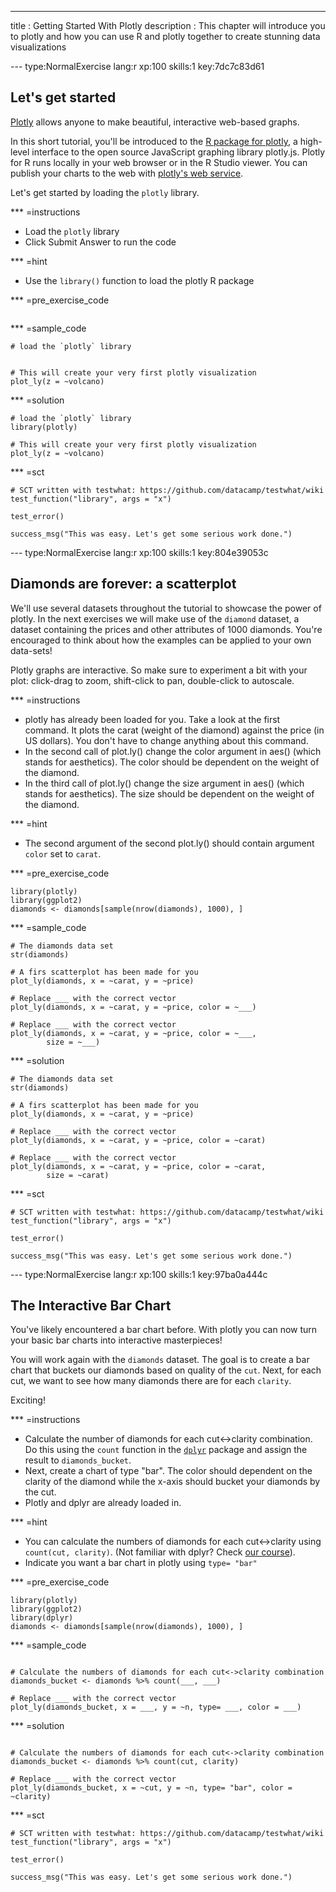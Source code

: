 ---
title       : Getting Started With Plotly
description : This chapter will introduce you to plotly and how you can use R and plotly together to create stunning data visualizations

--- type:NormalExercise lang:r xp:100 skills:1 key:7dc7c83d61
## Let's get started

[Plotly](https://plot.ly/) allows anyone to make beautiful, interactive web-based graphs. 

In this short tutorial, you'll be introduced to the [R package for plotly](https://www.rdocumentation.org/packages/plotly/versions/4.5.2?), a high-level interface to the open source JavaScript graphing library plotly.js. Plotly for R runs locally in your web browser or in the R Studio viewer. You can publish your charts to the web with [plotly's web service](https://plot.ly/r/getting-started).

Let's get started by loading the `plotly` library. 

*** =instructions
- Load the `plotly` library
- Click Submit Answer to run the code

*** =hint
- Use the `library()` function to load the plotly R package

*** =pre_exercise_code
```{r}

```

*** =sample_code
```{r}
# load the `plotly` library


# This will create your very first plotly visualization
plot_ly(z = ~volcano)

```

*** =solution
```{r}
# load the `plotly` library
library(plotly)

# This will create your very first plotly visualization
plot_ly(z = ~volcano)

```

*** =sct
```{r}
# SCT written with testwhat: https://github.com/datacamp/testwhat/wiki
test_function("library", args = "x")

test_error()

success_msg("This was easy. Let's get some serious work done.")
```

--- type:NormalExercise lang:r xp:100 skills:1 key:804e39053c
## Diamonds are forever: a scatterplot

We'll use several datasets throughout the tutorial to showcase the power of plotly. In the next exercises we will make use of the `diamond` dataset, a dataset containing the prices and other attributes of 1000 diamonds. You're encouraged to think about how the examples can be applied to your own data-sets!

Plotly graphs are interactive. So make sure to experiment a bit with your plot: click-drag to zoom, shift-click to pan, double-click to autoscale.

*** =instructions
- plotly has already been loaded for you. Take a look at the first command. It plots the carat (weight of the diamond) against the price (in US dollars). You don't have to change anything about this command.
- In the second call of plot.ly() change the color argument in aes() (which stands for aesthetics). The color should be dependent on the weight of the diamond.
- In the third call of plot.ly() change the size argument in aes() (which stands for aesthetics). The size should be dependent on the weight of the diamond.

*** =hint
- The second argument of the second plot.ly() should contain argument `color` set to `carat`. 

*** =pre_exercise_code
```{r}
library(plotly)
library(ggplot2)
diamonds <- diamonds[sample(nrow(diamonds), 1000), ]
```

*** =sample_code
```{r}
# The diamonds data set
str(diamonds)

# A firs scatterplot has been made for you
plot_ly(diamonds, x = ~carat, y = ~price)

# Replace ___ with the correct vector
plot_ly(diamonds, x = ~carat, y = ~price, color = ~___)
        
# Replace ___ with the correct vector
plot_ly(diamonds, x = ~carat, y = ~price, color = ~___,
        size = ~___)
```

*** =solution
```{r}
# The diamonds data set
str(diamonds)

# A firs scatterplot has been made for you
plot_ly(diamonds, x = ~carat, y = ~price)

# Replace ___ with the correct vector
plot_ly(diamonds, x = ~carat, y = ~price, color = ~carat)
        
# Replace ___ with the correct vector
plot_ly(diamonds, x = ~carat, y = ~price, color = ~carat,
        size = ~carat)
```

*** =sct
```{r}
# SCT written with testwhat: https://github.com/datacamp/testwhat/wiki
test_function("library", args = "x")

test_error()

success_msg("This was easy. Let's get some serious work done.")
```

--- type:NormalExercise lang:r xp:100 skills:1 key:97ba0a444c
## The Interactive Bar Chart

You've likely encountered a bar chart before. With plotly you can now turn your basic bar charts into interactive masterpieces!

You will work again with the `diamonds` dataset. The goal is to create a bar chart that buckets our diamonds based on quality of the `cut`. Next, for each cut, we want to see how many diamonds there are for each `clarity`.  

Exciting!

*** =instructions
- Calculate the number of diamonds for each cut<->clarity combination. Do this using the `count` function in the [`dplyr`](https://www.rdocumentation.org/packages/dplyr/versions/0.5.0) package and assign the result to `diamonds_bucket`. 
- Next, create a chart of type "bar". The color should dependent on the clarity of the diamond while the x-axis should bucket your diamonds by the cut. 
- Plotly and dplyr are already loaded in. 

*** =hint
- You can calculate the numbers of diamonds for each cut<->clarity using `count(cut, clarity)`. (Not familiar with dplyr? Check [our course](https://www.datacamp.com/courses/dplyr-data-manipulation-r-tutorial)).
- Indicate you want a bar chart in plotly using `type= "bar"`

*** =pre_exercise_code
```{r}
library(plotly)
library(ggplot2)
library(dplyr)
diamonds <- diamonds[sample(nrow(diamonds), 1000), ]
```

*** =sample_code
```{r}

# Calculate the numbers of diamonds for each cut<->clarity combination
diamonds_bucket <- diamonds %>% count(___, ___)

# Replace ___ with the correct vector
plot_ly(diamonds_bucket, x = ___, y = ~n, type= ___, color = ___) 

```

*** =solution
```{r}

# Calculate the numbers of diamonds for each cut<->clarity combination
diamonds_bucket <- diamonds %>% count(cut, clarity)

# Replace ___ with the correct vector
plot_ly(diamonds_bucket, x = ~cut, y = ~n, type= "bar", color = ~clarity) 

```

*** =sct
```{r}
# SCT written with testwhat: https://github.com/datacamp/testwhat/wiki
test_function("library", args = "x")

test_error()

success_msg("This was easy. Let's get some serious work done.")
```

